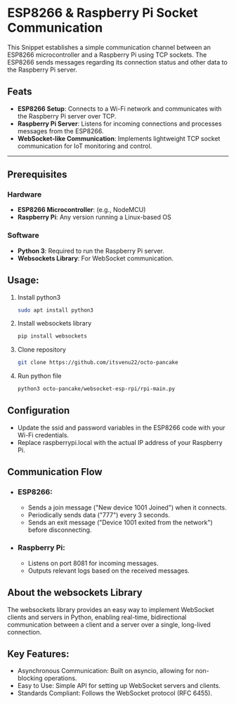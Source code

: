 # ESP8266 & Raspberry Pi Socket Communication

This Snippet establishes a simple communication channel between an ESP8266 microcontroller and a Raspberry Pi using TCP sockets. The ESP8266 sends messages regarding its connection status and other data to the Raspberry Pi server.

## Feats
- **ESP8266 Setup**: Connects to a Wi-Fi network and communicates with the Raspberry Pi server over TCP.
- **Raspberry Pi Server**: Listens for incoming connections and processes messages from the ESP8266.
- **WebSocket-like Communication**: Implements lightweight TCP socket communication for IoT monitoring and control.

---

## Prerequisites

### Hardware
- **ESP8266 Microcontroller**: (e.g., NodeMCU)
- **Raspberry Pi**: Any version running a Linux-based OS

### Software
- **Python 3**: Required to run the Raspberry Pi server.
- **Websockets Library**: For WebSocket communication.

## Usage:
1) Install python3
   ```bash
   sudo apt install python3
   ```
2) Install websockets library
   ```bash
   pip install websockets
   ```
3) Clone repository
    ```bash
    git clone https://github.com/itsvenu22/octo-pancake
    ```
4) Run python file
    ```bash
    python3 octo-pancake/websocket-esp-rpi/rpi-main.py
    ```
## Configuration
- Update the ssid and password variables in the ESP8266 code with your Wi-Fi credentials.
- Replace raspberrypi.local with the actual IP address of your Raspberry Pi.
## Communication Flow
- ### ESP8266:
    - Sends a join message ("New device 1001 Joined") when it connects.
    - Periodically sends data ("777") every 3 seconds.
    - Sends an exit message ("Device 1001 exited from the network") before disconnecting.
- ### Raspberry Pi:
    - Listens on port 8081 for incoming messages.
    - Outputs relevant logs based on the received messages.
## About the websockets Library
The websockets library provides an easy way to implement WebSocket clients and servers in Python, enabling real-time, bidirectional communication between a client and a server over a single, long-lived connection.

## Key Features:
- Asynchronous Communication: Built on asyncio, allowing for non-blocking operations.
- Easy to Use: Simple API for setting up WebSocket servers and clients.
- Standards Compliant: Follows the WebSocket protocol (RFC 6455).
